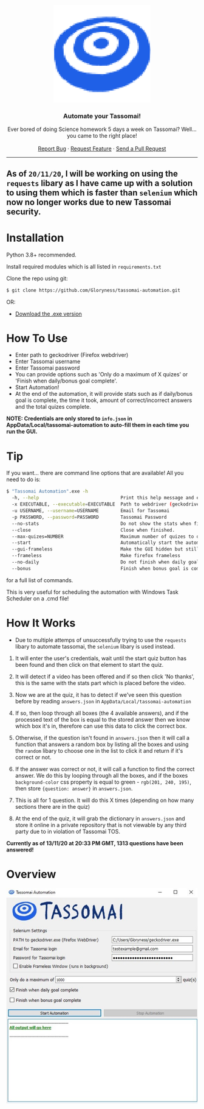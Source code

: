 <p align="center">
  <a><img src="src/images/logo.png"</a>
  <h3 align="center">Automate your Tassomai!</h3>
  <p align="center">
    Ever bored of doing Science homework 5 days a week on Tassomai? Well... you came to the right place!
    <br />
    <br />
    <a href="https://github.com/Gloryness/tassomai-automation/issues">Report Bug</a>
    ·
    <a href="https://github.com/Gloryness/tassomai-automation/issues">Request Feature</a>
    ·
    <a href="https://github.com/Gloryness/tassomai-automation/pulls">Send a Pull Request</a>
  </p>
</p>

----------------------
**As of `20/11/20`, I will be working on using the `requests` libary as I have came up with a solution to using them which is faster than `selenium` which now no longer works due to new Tassomai security.**
----------------------

# Installation

Python 3.8+ recommended.

Install required modules which is all listed in `requirements.txt`

Clone the repo using git:
```bash
$ git clone https://github.com/Gloryness/tassomai-automation.git
```
OR:
- <a href="https://github.com/Gloryness/tassomai-automation/raw/master/exe/Tassomai%20Automation.zip">Download the .exe version</a>

# How To Use
- Enter path to geckodriver (Firefox webdriver)
- Enter Tassomai username
- Enter Tassomai password
- You can provide options such as 'Only do a maximum of X quizes' or 'Finish when daily/bonus goal complete'.
- Start Automation!
- At the end of the automation, it will provide stats such as if daily/bonus goal is complete, the time it took, amount of correct/incorrect answers and the total quizes complete.

**NOTE: Credentials are only stored to `info.json` in AppData/Local/tassomai-automation to auto-fill them in each time you run the GUI.**

# Tip
If you want... there are command line options that are available!
All you need to do is:
```bash
$ "Tassomai Automation".exe -h
  -h, --help                              Print this help message and exit
  -x EXECUTABLE, --executable=EXECUTABLE  Path to webdriver (geckodriver.exe)
  -u USERNAME, --username=USERNAME        Email for Tassomai
  -p PASSWORD, --password=PASSWORD        Tassomai Password
  --no-stats                              Do not show the stats when finished.
  --close                                 Close when finished.
  --max-quizes=NUMBER                     Maximum number of quizes to do
  --start                                 Automatically start the automation
  --gui-frameless                         Make the GUI hidden but still runs in the background.
  --frameless                             Make firefox frameless
  --no-daily                              Do not finish when daily goal is complete.
  --bonus                                 Finish when bonus goal is complete.
```
for a full list of commands.

This is very useful for scheduling the automation with Windows Task Scheduler on a .cmd file!

# How It Works
- Due to multiple attemps of unsuccessfully trying to use the `requests` libary to automate tassomai, the `selenium` libary is used instead.

1. It will enter the user's credentials, wait until the start quiz button has been found and then click on that element to start the quiz.

2. It will detect if a video has been offered and if so then click 'No thanks', this is the same with the stats part which is placed before the video.

3. Now we are at the quiz, it has to detect if we've seen this question before by reading `answers.json` in `AppData/Local/tassomai-automation`

4. If so, then loop through all boxes  (the 4 available answers), and if the processed text of the box is equal to the stored answer then we know which box it's in, therefore can use this data to click the correct box.

5. Otherwise, if the question isn't found in `answers.json` then it will call a function that answers a random box by listing all the boxes and using the `random` libary to choose one in the list to click it and return if it's correct or not.

6. If the answer was correct or not, it will call a function to find the correct answer. We do this by looping through all the boxes, and if the boxes `background-color` css property is equal to green - `rgb(201, 240, 195)`, then store `{question: answer}` in `answers.json`.

7. This is all for 1 question. It will do this X times (depending on how many sections there are in the quiz)

8. At the end of the quiz, it will grab the dictionary in `answers.json` and store it online in a private repository that is not viewable by any third party due to in violation of Tassomai TOS.

**Currently as of 13/11/20 at 20:33 PM GMT, 1313 questions have been answered!**

# Overview
<img src="src/images/Tassomai Automation.jpg">
